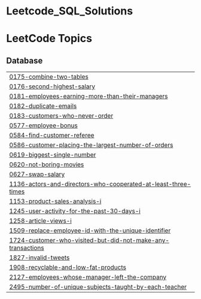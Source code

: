 # Leetcode_SQL_Solutions
<!---LeetCode Topics Start-->
# LeetCode Topics
## Database
|  |
| ------- |
| [0175-combine-two-tables](https://github.com/dm9612/Leetcode_SQL_Solutions/tree/master/0175-combine-two-tables) |
| [0176-second-highest-salary](https://github.com/dm9612/Leetcode_SQL_Solutions/tree/master/0176-second-highest-salary) |
| [0181-employees-earning-more-than-their-managers](https://github.com/dm9612/Leetcode_SQL_Solutions/tree/master/0181-employees-earning-more-than-their-managers) |
| [0182-duplicate-emails](https://github.com/dm9612/Leetcode_SQL_Solutions/tree/master/0182-duplicate-emails) |
| [0183-customers-who-never-order](https://github.com/dm9612/Leetcode_SQL_Solutions/tree/master/0183-customers-who-never-order) |
| [0577-employee-bonus](https://github.com/dm9612/Leetcode_SQL_Solutions/tree/master/0577-employee-bonus) |
| [0584-find-customer-referee](https://github.com/dm9612/Leetcode_SQL_Solutions/tree/master/0584-find-customer-referee) |
| [0586-customer-placing-the-largest-number-of-orders](https://github.com/dm9612/Leetcode_SQL_Solutions/tree/master/0586-customer-placing-the-largest-number-of-orders) |
| [0619-biggest-single-number](https://github.com/dm9612/Leetcode_SQL_Solutions/tree/master/0619-biggest-single-number) |
| [0620-not-boring-movies](https://github.com/dm9612/Leetcode_SQL_Solutions/tree/master/0620-not-boring-movies) |
| [0627-swap-salary](https://github.com/dm9612/Leetcode_SQL_Solutions/tree/master/0627-swap-salary) |
| [1136-actors-and-directors-who-cooperated-at-least-three-times](https://github.com/dm9612/Leetcode_SQL_Solutions/tree/master/1136-actors-and-directors-who-cooperated-at-least-three-times) |
| [1153-product-sales-analysis-i](https://github.com/dm9612/Leetcode_SQL_Solutions/tree/master/1153-product-sales-analysis-i) |
| [1245-user-activity-for-the-past-30-days-i](https://github.com/dm9612/Leetcode_SQL_Solutions/tree/master/1245-user-activity-for-the-past-30-days-i) |
| [1258-article-views-i](https://github.com/dm9612/Leetcode_SQL_Solutions/tree/master/1258-article-views-i) |
| [1509-replace-employee-id-with-the-unique-identifier](https://github.com/dm9612/Leetcode_SQL_Solutions/tree/master/1509-replace-employee-id-with-the-unique-identifier) |
| [1724-customer-who-visited-but-did-not-make-any-transactions](https://github.com/dm9612/Leetcode_SQL_Solutions/tree/master/1724-customer-who-visited-but-did-not-make-any-transactions) |
| [1827-invalid-tweets](https://github.com/dm9612/Leetcode_SQL_Solutions/tree/master/1827-invalid-tweets) |
| [1908-recyclable-and-low-fat-products](https://github.com/dm9612/Leetcode_SQL_Solutions/tree/master/1908-recyclable-and-low-fat-products) |
| [2127-employees-whose-manager-left-the-company](https://github.com/dm9612/Leetcode_SQL_Solutions/tree/master/2127-employees-whose-manager-left-the-company) |
| [2495-number-of-unique-subjects-taught-by-each-teacher](https://github.com/dm9612/Leetcode_SQL_Solutions/tree/master/2495-number-of-unique-subjects-taught-by-each-teacher) |
<!---LeetCode Topics End-->